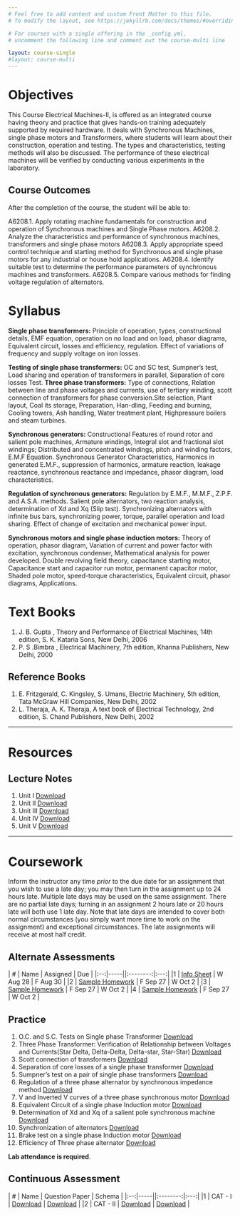 ```yaml
---
# Feel free to add content and custom Front Matter to this file.
# To modify the layout, see https://jekyllrb.com/docs/themes/#overriding-theme-defaults

# For courses with a single offering in the _config.yml,
# uncomment the following line and comment out the course-multi line

layout: course-single
#layout: course-multi
---
```


# <a name="description">Objectives</a>

  This Course Electrical Machines-II, is offered as an integrated course having theory and practice that gives hands-on training adequately supported by required hardware. It deals with Synchronous Machines, single phase motors and Transformers, where students will learn about their construction, operation and testing. The types and characteristics, testing methods will also be discussed. The performance of these electrical machines will be verified by conducting various experiments in the laboratory. 

## <a name="outcomes">Course Outcomes</a>

After the completion of the course, the student will be able to:

A6208.1. Apply rotating machine fundamentals for construction and operation of Synchronous machines and Single Phase motors.
A6208.2. Analyze the characteristics and performance of synchronous machines, transformers and single phase motors
A6208.3. Apply appropriate speed control technique and starting method for Synchronous and single phase motors for any industrial or house hold applications.
A6208.4. Identify suitable test to determine the performance parameters of synchronous machines and transformers.
A6208.5. Compare various methods for finding voltage regulation of alternators. 

# <a name="syllabus">Syllabus</a>

**Single phase transformers:** Principle of operation, types, constructional details, EMF equation, operation on no load and on load, phasor diagrams, Equivalent circuit, losses and efficiency, regulation. Effect of variations of frequency and supply voltage on iron losses.

**Testing of single phase transformers:** OC and SC test, Sumpner’s test, Load sharing and operation of transformers in parallel, Separation of core losses Test. **Three phase transformers:** Type of connections, Relation between line and phase voltages and currents, use of tertiary winding, scott connection of transformers for phase conversion.Site selection, Plant layout, Coal its storage, Preparation, Han-dling, Feeding and burning, Cooling towers, Ash handling, Water treatment plant, Highpressure boilers and steam turbines.

**Synchronous generators:** Constructional Features of round rotor and salient pole machines, Armature windings, Integral slot and fractional slot windings; Distributed and concentrated windings, pitch and winding factors, E.M.F Equation. Synchronous Generator Characteristics, Harmonics in generated E.M.F., suppression of harmonics, armature reaction, leakage reactance, synchronous reactance and impedance, phasor diagram, load characteristics.

**Regulation of synchronous generators:** Regulation by E.M.F., M.M.F., Z.P.F. and A.S.A. methods. Salient pole alternators, two reaction analysis, determination of Xd and Xq (Slip test). Synchronizing alternators with infinite bus bars, synchronizing power, torque, parallel operation and load sharing. Effect of change of excitation and mechanical power input.

**Synchronous motors and single phase induction motors:** Theory of operation, phasor diagram, Variation of current and power factor with excitation, synchronous condenser, Mathematical analysis for power developed. Double revolving field theory, capacitance starting motor, Capacitance start and capacitor run motor, permanent capacitor motor, Shaded pole motor, speed-torque characteristics, Equivalent circuit, phasor diagrams, Applications.

# <a name="textbooks">Text Books</a>

1. J. B. Gupta , Theory and Performance of Electrical Machines, 14th edition, S. K. Kataria Sons, New Delhi, 2006
2. P. S .Bimbra , Electrical Machinery, 7th edition, Khanna Publishers, New Delhi, 2000

## <a name="references">Reference Books</a>

1. E. Fritzgerald, C. Kingsley, S. Umans, Electric Machinery, 5th edition, Tata McGraw Hill Companies, New Delhi, 2002
2. L. Theraja, A. K. Theraja, A text book of Electrical Technology, 2nd edition, S. Chand Publishers, New Delhi, 2002

<hr>

# Resources

## <a name="lecturenotes">Lecture Notes</a>

1. Unit I [Download](https://docs.google.com/forms/d/e/1FAIpQLSdtxgmw2tL6IzzK0qq3Fw2h2FTFmGHoTRs8p6wTfTToUn7pZg/viewform?usp=sf_link)
2. Unit II [Download](https://docs.google.com/forms/d/e/1FAIpQLSdtxgmw2tL6IzzK0qq3Fw2h2FTFmGHoTRs8p6wTfTToUn7pZg/viewform?usp=sf_link)
3. Unit III [Download](https://docs.google.com/forms/d/e/1FAIpQLSdtxgmw2tL6IzzK0qq3Fw2h2FTFmGHoTRs8p6wTfTToUn7pZg/viewform?usp=sf_link)
4. Unit IV [Download](https://docs.google.com/forms/d/e/1FAIpQLSdtxgmw2tL6IzzK0qq3Fw2h2FTFmGHoTRs8p6wTfTToUn7pZg/viewform?usp=sf_link)
5. Unit V [Download](https://docs.google.com/forms/d/e/1FAIpQLSdtxgmw2tL6IzzK0qq3Fw2h2FTFmGHoTRs8p6wTfTToUn7pZg/viewform?usp=sf_link)

<hr>

# Coursework

Inform the instructor any time *prior* to the due date for an assignment
that you wish to use a late day; you may then turn in the assignment up to 24
hours late. Multiple late days may be used on the same assignment. There are no
partial late days; turning in an assignment 2 hours late or 20 hours late will
both use 1 late day. Note that late days are intended to cover both normal
circumstances (you simply want more time to work on the assignment) and
exceptional circumstances. The late assignments will receive at most half credit.

## <a name="aat">Alternate Assessments</a>

| #  | Name | Assigned | Due |
|:--:|-----||:--------:|:---:|
|1 | [Info Sheet](https://docs.google.com/forms/d/e/1FAIpQLSdtxgmw2tL6IzzK0qq3Fw2h2FTFmGHoTRs8p6wTfTToUn7pZg/viewform?usp=sf_link) | W Aug 28 | F Aug 30 |
|2 | [Sample Homework]({{site.baseurl}}/homework/function-reading.pdf) | F Sep 27 | W Oct 2 |
|3 | [Sample Homework]({{site.baseurl}}/homework/function-reading.pdf) | F Sep 27 | W Oct 2 |
|4 | [Sample Homework]({{site.baseurl}}/homework/function-reading.pdf) | F Sep 27 | W Oct 2 |

## <a name="practice">Practice</a>

1. O.C. and S.C. Tests on Single phase Transformer [Download](https://docs.google.com/forms/d/e/1FAIpQLSdtxgmw2tL6IzzK0qq3Fw2h2FTFmGHoTRs8p6wTfTToUn7pZg/viewform?usp=sf_link)
2. Three Phase Transformer: Verification of Relationship between Voltages and Currents(Star Delta, Delta-Delta, Delta-star, Star-Star) [Download](https://docs.google.com/forms/d/e/1FAIpQLSdtxgmw2tL6IzzK0qq3Fw2h2FTFmGHoTRs8p6wTfTToUn7pZg/viewform?usp=sf_link)
3. Scott connection of transformers [Download](https://docs.google.com/forms/d/e/1FAIpQLSdtxgmw2tL6IzzK0qq3Fw2h2FTFmGHoTRs8p6wTfTToUn7pZg/viewform?usp=sf_link)
4. Separation of core losses of a single phase transformer [Download](https://docs.google.com/forms/d/e/1FAIpQLSdtxgmw2tL6IzzK0qq3Fw2h2FTFmGHoTRs8p6wTfTToUn7pZg/viewform?usp=sf_link)
5. Sumpner’s test on a pair of single phase transformers [Download](https://docs.google.com/forms/d/e/1FAIpQLSdtxgmw2tL6IzzK0qq3Fw2h2FTFmGHoTRs8p6wTfTToUn7pZg/viewform?usp=sf_link)
6. Regulation of a three phase alternator by synchronous impedance method [Download](https://docs.google.com/forms/d/e/1FAIpQLSdtxgmw2tL6IzzK0qq3Fw2h2FTFmGHoTRs8p6wTfTToUn7pZg/viewform?usp=sf_link)
7. V and Inverted V curves of a three phase synchronous motor [Download](https://docs.google.com/forms/d/e/1FAIpQLSdtxgmw2tL6IzzK0qq3Fw2h2FTFmGHoTRs8p6wTfTToUn7pZg/viewform?usp=sf_link)
8. Equivalent Circuit of a single phase Induction motor [Download](https://docs.google.com/forms/d/e/1FAIpQLSdtxgmw2tL6IzzK0qq3Fw2h2FTFmGHoTRs8p6wTfTToUn7pZg/viewform?usp=sf_link)
9. Determination of Xd and Xq of a salient pole synchronous machine [Download](https://docs.google.com/forms/d/e/1FAIpQLSdtxgmw2tL6IzzK0qq3Fw2h2FTFmGHoTRs8p6wTfTToUn7pZg/viewform?usp=sf_link)
10. Synchronization of alternators [Download](https://docs.google.com/forms/d/e/1FAIpQLSdtxgmw2tL6IzzK0qq3Fw2h2FTFmGHoTRs8p6wTfTToUn7pZg/viewform?usp=sf_link)
11. Brake test on a single phase Induction motor [Download](https://docs.google.com/forms/d/e/1FAIpQLSdtxgmw2tL6IzzK0qq3Fw2h2FTFmGHoTRs8p6wTfTToUn7pZg/viewform?usp=sf_link)
12. Efficiency of Three phase alternator [Download](https://docs.google.com/forms/d/e/1FAIpQLSdtxgmw2tL6IzzK0qq3Fw2h2FTFmGHoTRs8p6wTfTToUn7pZg/viewform?usp=sf_link)


**Lab attendance is required**.

## <a name="cat">Continuous Assessment</a>

| #  | Name | Question Paper | Schema  |
|:--:|-----||:--------:|:---:|
|1 | CAT - I | [Download](https://docs.google.com/forms/d/e/1FAIpQLSdtxgmw2tL6IzzK0qq3Fw2h2FTFmGHoTRs8p6wTfTToUn7pZg/viewform?usp=sf_link) | [Download](https://docs.google.com/forms/d/e/1FAIpQLSdtxgmw2tL6IzzK0qq3Fw2h2FTFmGHoTRs8p6wTfTToUn7pZg/viewform?usp=sf_link) |
|2 | CAT - II | [Download](https://docs.google.com/forms/d/e/1FAIpQLSdtxgmw2tL6IzzK0qq3Fw2h2FTFmGHoTRs8p6wTfTToUn7pZg/viewform?usp=sf_link) | [Download](https://docs.google.com/forms/d/e/1FAIpQLSdtxgmw2tL6IzzK0qq3Fw2h2FTFmGHoTRs8p6wTfTToUn7pZg/viewform?usp=sf_link) |

